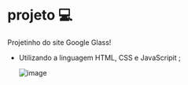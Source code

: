 ﻿# projeto  💻

Projetinho do site Google Glass!
- Utilizando a linguagem HTML, CSS e JavaScripit ;

    ![image](https://user-images.githubusercontent.com/101723189/169593437-8d20b088-a1cd-43e4-a6ae-5e1d2637d839.png)
    
    

